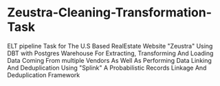 # Zeustra-Cleaning-Transformation-Task
ELT pipeline Task for The U.S Based RealEstate Website "Zeustra" Using DBT with Postgres Warehouse For Extracting, Transforming And Loading Data Coming From multiple Vendors As Well As Performing Data Linking And Deduplication Using "Splink" A Probabilistic Records Linkage And Deduplication Framework
